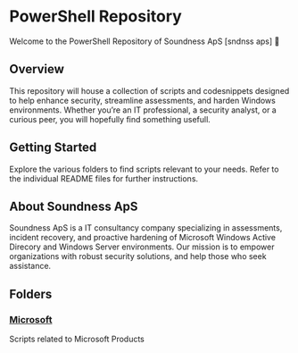 # PowerShell Repository
Welcome to the PowerShell Repository of Soundness ApS [sndnss aps]  🚀
## Overview
This repository will house a collection of scripts and codesnippets designed to help enhance security, streamline assessments, and harden Windows environments. Whether you’re an IT professional, a security analyst, or a curious peer, you will hopefully find something usefull.
## Getting Started
Explore the various folders to find scripts relevant to your needs.
Refer to the individual README files for further instructions.
## About Soundness ApS
Soundness ApS is a IT consultancy company specializing in assessments, incident recovery, and proactive hardening of Microsoft Windows Active Direcory and Windows Server environments. Our mission is to empower organizations with robust security solutions, and help those who seek assistance.
## Folders
### [Microsoft](./Microsoft/)
Scripts related to Microsoft Products
